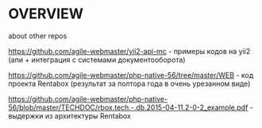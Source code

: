 # OVERVIEW
about other repos

https://github.com/agile-webmaster/yii2-api-mc - примеры кодов на yii2 (апи + интеграция с системами документооборота)

https://github.com/agile-webmaster/php-native-56/tree/master/WEB - код проекта Rentabox (результат за полтора года в очень урезанном виде)

https://github.com/agile-webmaster/php-native-56/blob/master/TECHDOC/rbox.tech.-.db.2015-04-11.2-0-2_example.pdf - выдержки из архитектуры Rentabox
